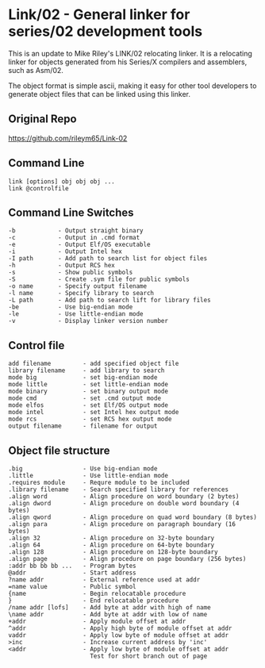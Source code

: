 # Link/02 - General linker for series/02 development tools

This is an update to Mike Riley's LINK/02 relocating linker. It is a relocating linker for objects generated from his Series/X compilers and assemblers, such as Asm/02.

The object format is simple ascii, making it easy for other tool developers to generate object files that can be linked using this linker.

## Original Repo
https://github.com/rileym65/Link-02

## Command Line
```
link [options] obj obj obj ...
link @controlfile
```

## Command Line Switches
```
-b            - Output straight binary
-c            - Output in .cmd format
-e            - Output Elf/OS executable
-i            - Output Intel hex
-I path       - Add path to search list for object files
-h            - Output RCS hex
-s            - Show public symbols
-S            - Create .sym file for public symbols
-o name       - Specify output filename
-l name       - Specify library to search
-L path       - Add path to search lift for library files
-be           - Use big-endian mode
-le           - Use little-endian mode
-v            - Display linker version number
```

## Control file
```
add filename         - add specified object file
library filename     - add library to search
mode big             - set big-endian mode
mode little          - set little-endian mode
mode binary          - set binary output mode
mode cmd             - set .cmd output mode
mode elfos           - set Elf/OS output mode
mode intel           - set Intel hex output mode
mode rcs             - set RCS hex output mode
output filename      - filename for output
```

## Object file structure
```
.big                 - Use big-endian mode
.little              - Use little-endian mode
.requires module     - Requre module to be included
.library filename    - Search specified library for references
.align word          - Align procedure on word boundary (2 bytes)
.align dword         - Align procedure on double word boundary (4 bytes)
.align qword         - Align procedure on quad word boundary (8 bytes)
.align para          - Align procedure on paragraph boundary (16 bytes)
.align 32            - Align procedure on 32-byte boundary
.align 64            - Align procedure on 64-byte boundary
.align 128           - Align procedure on 128-byte boundary
.align page          - Align procedure on page boundary (256 bytes)
:addr bb bb bb ...   - Program bytes
@addr                - Start address
?name addr           - External reference used at addr
=name value          - Public symbol
{name                - Begin relocatable procedure
}                    - End relocatable procedure
/name addr [lofs]    - Add byte at addr with high of name
\name addr           - Add byte at addr with low of name
+addr                - Apply module offset at addr
^addr                - Apply high byte of module offset at addr
vaddr                - Apply low byte of module offset at addr
>inc                 - Increase current address by 'inc'
<addr                - Apply low byte of module offset at addr
                       Test for short branch out of page
```
